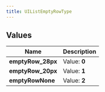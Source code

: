 ```yaml
---
title: UIListEmptyRowType
---
```


## Values
| Name | Description |
| ---- | ----------- |
| **emptyRow_28px** | Value: **0** |
| **emptyRow_20px** | Value: **1** |
| **emptyRowNone** | Value: **2** |

